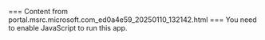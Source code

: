 === Content from portal.msrc.microsoft.com_ed0a4e59_20250110_132142.html ===
You need to enable JavaScript to run this app.
